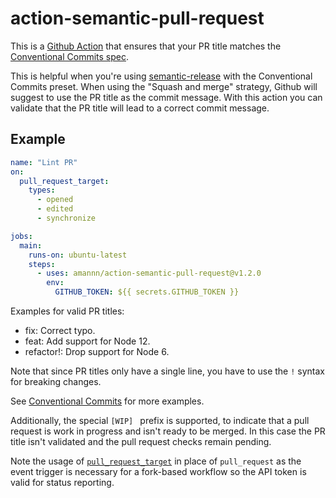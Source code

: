 # action-semantic-pull-request

This is a [Github Action](https://github.com/features/actions) that ensures that your PR title matches the [Conventional Commits spec](https://www.conventionalcommits.org/).

This is helpful when you're using [semantic-release](https://github.com/semantic-release/semantic-release) with the Conventional Commits preset. When using the "Squash and merge" strategy, Github will suggest to use the PR title as the commit message. With this action you can validate that the PR title will lead to a correct commit message.


## Example

```yml
name: "Lint PR"
on:
  pull_request_target:
    types:
      - opened
      - edited
      - synchronize

jobs:
  main:
    runs-on: ubuntu-latest
    steps:
      - uses: amannn/action-semantic-pull-request@v1.2.0
        env:
          GITHUB_TOKEN: ${{ secrets.GITHUB_TOKEN }}
```

Examples for valid PR titles:
- fix: Correct typo.
- feat: Add support for Node 12.
- refactor!: Drop support for Node 6.

Note that since PR titles only have a single line, you have to use the `!` syntax for breaking changes.

See [Conventional Commits](https://www.conventionalcommits.org/) for more examples.

Additionally, the special `[WIP] ` prefix is supported, to indicate that a pull request is work in progress and isn't ready to be merged. In this case the PR title isn't validated and the pull request checks remain pending.

Note the usage of [`pull_request_target`](https://github.blog/2020-08-03-github-actions-improvements-for-fork-and-pull-request-workflows/) in place of `pull_request` as the event trigger is necessary for a fork-based workflow so the API token is valid for status reporting.
